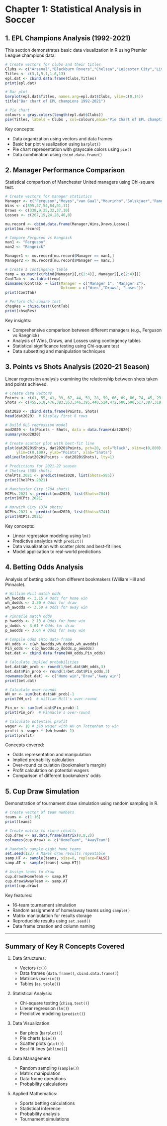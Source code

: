 # Chapter 1: Statistical Analysis in Soccer

## 1. EPL Champions Analysis (1992-2021)

This section demonstrates basic data visualization in R using Premier League champions data.

```r
# Create vectors for clubs and their titles
Clubs <- c("Arsenal","Blackburn Rovers","Chelsea","Leicester City","Liverpool","Man City","Man United")
Titles <- c(3,1,5,1,1,6,13)
epl.dat <- cbind.data.frame(Clubs,Titles)
print(epl.dat)

# Bar plot
barplot(epl.dat$Titles, names.arg=epl.dat$Clubs, ylim=c(0,14))
title("Bar chart of EPL champions 1992-2021")

# Pie chart
colours = gray.colors(length(epl.dat$Clubs))
pie(Titles, labels = Clubs , col=colours,main="Pie Chart of EPL champtions 1992-2021")
```

Key concepts:
- Data organization using vectors and data frames
- Basic bar plot visualization using `barplot()`
- Pie chart representation with grayscale colors using `pie()`
- Data combination using `cbind.data.frame()`

## 2. Manager Performance Comparison

Statistical comparison of Manchester United managers using Chi-square test.

```r
# Create vectors for manager statistics
Manager <- c("Ferguson","Moyes","van Gaal","Mourinho","Solskjaer","Rangnick")
Wins <- c(895,27,54,84,91,11)
Draws <- c(338,9,25,32,37,10)
Losses <- c(267,15,24,28,40,8)

mu.record <- cbind.data.frame(Manager,Wins,Draws,Losses)
print(mu.record)

# Compare Ferguson vs Rangnick
man1 <- "Ferguson"
man2 <- "Rangnick"

Manager1 <- mu.record[mu.record$Manager == man1,]   
Manager2 <- mu.record[mu.record$Manager == man2,]   

# Create a contingency table
temp = as.matrix(rbind(Manager1[,c(2:4)], Manager2[,c(2:4)]))
ContTab <- as.table(temp)
dimnames(ContTab) = list(Manager = c("Manager 1", "Manager 2"),
                         Outcome = c("Wins","Draws", "Loses"))
print(ContTab)

# Perform Chi-square test
chsqRes = chisq.test(ContTab)
print(chsqRes)
```

Key insights:
- Comprehensive comparison between different managers (e.g., Ferguson vs Rangnick)
- Analysis of Wins, Draws, and Losses using contingency tables
- Statistical significance testing using Chi-square test
- Data subsetting and manipulation techniques

## 3. Points vs Shots Analysis (2020-21 Season)

Linear regression analysis examining the relationship between shots taken and points achieved.

```r
# Create data vectors
Points <- c(61, 55, 41, 39, 67, 44, 59, 28, 59, 66, 69, 86, 74, 45, 23, 43, 62, 26, 65, 45)
Shots <- c(455,518,476,383,553,346,395,440,524,472,600,590,517,387,319,417,442,336,462,462)

dat2020 <- cbind.data.frame(Points, Shots)
head(dat2020)  # Display first 6 rows

# Build OLS regression model
mod2020 <- lm(Points ~ Shots, data = data.frame(dat2020))
summary(mod2020)

# Create scatter plot with best-fit line
plot(dat2020$Shots, dat2020$Points, pch=20, col="black", xlim=c(0,800), 
     ylim=c(0,100), ylab="Points", xlab="Shots")
abline(lm(dat2020$Points ~ dat2020$Shots), lty=1)

# Predictions for 2021-22 season
# Chelsea (585 shots)
ChelPts.2021 <- predict(mod2020, list(Shots=585))
print(ChelPts.2021)

# Manchester City (704 shots)
MCPts.2021 <- predict(mod2020, list(Shots=704))
print(MCPts.2021)

# Norwich City (374 shots)
NCPts.2021 <- predict(mod2020, list(Shots=374))
print(NCPts.2021)
```

Key concepts:
- Linear regression modeling using `lm()`
- Predictive analytics with `predict()`
- Data visualization with scatter plots and best-fit lines
- Model application to real-world predictions

## 4. Betting Odds Analysis

Analysis of betting odds from different bookmakers (William Hill and Pinnacle).

```r
# William Hill match odds
wh_hwodds <- 2.15 # Odds for home win
wh_dodds <- 3.30 # Odds for draw
wh_awodds <- 3.50 # Odds for away win

# Pinnacle match odds
p_hwodds <- 2.13 # Odds for home win
p_dodds <- 3.61 # Odds for draw
p_awodds <- 3.64 # Odds for away win

# Compile odds into data frame
WH_odds <- c(wh_hwodds,wh_dodds,wh_awodds)
Pin_odds <- c(p_hwodds,p_dodds,p_awodds)
bet.dat <- cbind.data.frame(WH_odds,Pin_odds)

# Calculate implied probabilities
bet.dat$WH_prob <- round(1/bet.dat$WH_odds,3)
bet.dat$Pin_prob <- round(1/bet.dat$Pin_odds,3)
rownames(bet.dat) <- c("Home win","Draw","Away win")
print(bet.dat)

# Calculate over-rounds
WH_or <- sum(bet.dat$WH_prob)-1
print(WH_or)  # William Hill's over-round

Pin_or <- sum(bet.dat$Pin_prob)-1
print(Pin_or)  # Pinnacle's over-round

# Calculate potential profit
wager <- 10 # £10 wager with WH on Tottenham to win
profit <- wager * (wh_hwodds-1)
print(profit)
```

Concepts covered:
- Odds representation and manipulation
- Implied probability calculation
- Over-round calculation (bookmaker's margin)
- Profit calculation on potential wagers
- Comparison of different bookmakers' odds

## 5. Cup Draw Simulation

Demonstration of tournament draw simulation using random sampling in R.

```r
# Create vector of team numbers
teams <- c(1:16)
print(teams)

# Create matrix to store results
cup.draw <- as.data.frame(matrix(0,8,2))
colnames(cup.draw) <- c("HomeTeam", "AwayTeam")

# Randomly sample eight home teams
set.seed(123) # Makes draw results repeatable
samp.HT <- sample(teams, size=8, replace=FALSE)
samp.AT <- sample(teams[-samp.HT])

# Assign teams to draw
cup.draw$HomeTeam <- samp.HT
cup.draw$AwayTeam <- samp.AT
print(cup.draw)
```

Key features:
- 16-team tournament simulation
- Random assignment of home/away teams using `sample()`
- Matrix manipulation for results storage
- Reproducible results using `set.seed()`
- Data frame creation and column naming

---

## Summary of Key R Concepts Covered

1. Data Structures:
   - Vectors (`c()`)
   - Data frames (`data.frame()`, `cbind.data.frame()`)
   - Matrices (`matrix()`)
   - Tables (`as.table()`)

2. Statistical Analysis:
   - Chi-square testing (`chisq.test()`)
   - Linear regression (`lm()`)
   - Predictive modeling (`predict()`)

3. Data Visualization:
   - Bar plots (`barplot()`)
   - Pie charts (`pie()`)
   - Scatter plots (`plot()`)
   - Best fit lines (`abline()`)

4. Data Management:
   - Random sampling (`sample()`)
   - Matrix manipulation
   - Data frame operations
   - Probability calculations

5. Applied Mathematics:
   - Sports betting calculations
   - Statistical inference
   - Probability analysis
   - Tournament simulations

